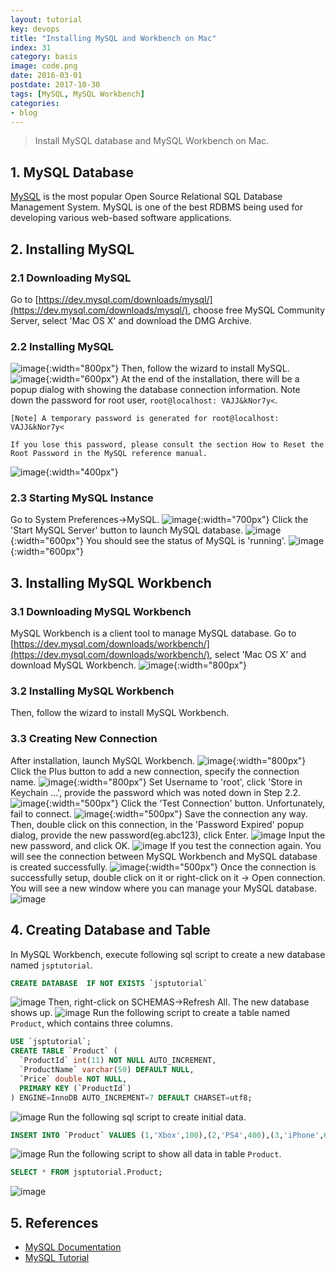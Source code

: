 ```yaml
---
layout: tutorial
key: devops
title: "Installing MySQL and Workbench on Mac"
index: 31
category: basis
image: code.png
date: 2016-03-01
postdate: 2017-10-30
tags: [MySQL, MySQL Workbench]
categories:
- blog
---
```


> Install MySQL database and MySQL Workbench on Mac.

## 1. MySQL Database
[MySQL](https://www.mysql.com/) is the most popular Open Source Relational SQL Database Management System. MySQL is one of the best RDBMS being used for developing various web-based software applications.
## 2. Installing MySQL
### 2.1 Downloading MySQL
Go to [https://dev.mysql.com/downloads/mysql/](https://dev.mysql.com/downloads/mysql/), choose free MySQL Community Server,  select 'Mac OS X' and download the DMG Archive.
### 2.2 Installing MySQL
![image](/public/images/devops/31/downloadmysql.png){:width="800px"}
Then, follow the wizard to install MySQL.
![image](/public/images/devops/31/installmysql.png){:width="600px"}
At the end of the installation, there will be a popup dialog with showing the database connection information. Note down the password for root user, `root@localhost: VAJJ&kNor7y<`.
```
[Note] A temporary password is generated for root@localhost: VAJJ&kNor7y<

If you lose this password, please consult the section How to Reset the Root Password in the MySQL reference manual.
```
![image](/public/images/devops/31/initialpassword.png){:width="400px"}  
### 2.3 Starting MySQL Instance
Go to System Preferences->MySQL.
![image](/public/images/devops/31/mysqlservice.png){:width="700px"}
Click the 'Start MySQL Server' button to launch MySQL database.
![image](/public/images/devops/31/mysqlstart.png){:width="600px"}
You should see the status of MySQL is 'running'.
![image](/public/images/devops/31/mysqlrunning.png){:width="600px"}

## 3. Installing MySQL Workbench
### 3.1 Downloading MySQL Workbench
MySQL Workbench is a client tool to manage MySQL database. Go to [https://dev.mysql.com/downloads/workbench/](https://dev.mysql.com/downloads/workbench/), select 'Mac OS X' and download MySQL Workbench.
![image](/public/images/devops/31/downloadworkbench.png){:width="800px"}
### 3.2 Installing MySQL Workbench
Then, follow the wizard to install MySQL Workbench.  
### 3.3 Creating New Connection
After installation, launch MySQL Workbench.
![image](/public/images/devops/31/mysqlworkbench.png){:width="800px"}
Click the Plus button to add a new connection, specify the connection name.
![image](/public/images/devops/31/addnewconnection.png){:width="800px"}
Set Username to 'root', click 'Store in Keychain ...', provide the password which was noted down in Step 2.2.
![image](/public/images/devops/31/password.png){:width="500px"}
Click the 'Test Connection' button. Unfortunately, fail to connect.
![image](/public/images/devops/31/failconnect.png){:width="500px"}
Save the connection any way. Then, double click on this connection, in the 'Password Expired' popup dialog, provide the new password(eg.abc123), click Enter.
![image](/public/images/devops/31/resetpassword.png)
Input the new password, and click OK.
![image](/public/images/devops/31/newpassword.png)
If you test the connection again. You will see the connection between MySQL Workbench and MySQL database is created successfully.
![image](/public/images/devops/31/testconnection.png){:width="500px"}
Once the connection is successfully setup, double click on it or right-click on it -> Open connection. You will see a new window where you can manage your MySQL database.
![image](/public/images/devops/31/workbenchconnected.png)

## 4. Creating Database and Table
In MySQL Workbench, execute following sql script to create a new database named `jsptutorial`.
```sql
CREATE DATABASE  IF NOT EXISTS `jsptutorial`
```
![image](/public/images/devops/31/createdb.png)
Then, right-click on SCHEMAS->Refresh All. The new database shows up.
![image](/public/images/devops/31/refreshdb.png)
Run the following script to create a table named `Product`, which contains three columns.
```sql
USE `jsptutorial`;
CREATE TABLE `Product` (
  `ProductId` int(11) NOT NULL AUTO_INCREMENT,
  `ProductName` varchar(50) DEFAULT NULL,
  `Price` double NOT NULL,
  PRIMARY KEY (`ProductId`)
) ENGINE=InnoDB AUTO_INCREMENT=7 DEFAULT CHARSET=utf8;
```
![image](/public/images/devops/31/createtable.png)
Run the following sql script to create initial data.
```sql
INSERT INTO `Product` VALUES (1,'Xbox',100),(2,'PS4',400),(3,'iPhone',699);
```
![image](/public/images/devops/31/createdata.png)
Run the following script to show all data in table `Product`.
```sql
SELECT * FROM jsptutorial.Product;
```
![image](/public/images/devops/31/showdata.png)

## 5. References
* [MySQL Documentation](https://dev.mysql.com/doc/refman/8.0/en/)
* [MySQL Tutorial](https://www.tutorialspoint.com/mysql/)
